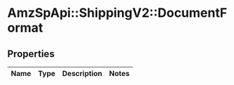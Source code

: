 # AmzSpApi::ShippingV2::DocumentFormat

## Properties
Name | Type | Description | Notes
------------ | ------------- | ------------- | -------------

